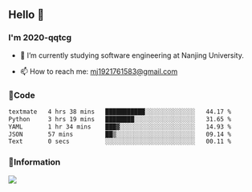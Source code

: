 ## Hello 👋


### I'm 2020-qqtcg

- 🔭 I’m currently studying software engineering at Nanjing University. 
<!-- - 🌱 I’m currently learning MLsys and -->
<!-- - 👯 I’m looking to collaborate on ... -->
<!-- - 🤔 I’m looking for help with ... -->
<!-- - 💬 Ask me about ... -->
- 📫 How to reach me: mj1921761583@gmail.com
<!-- - 😄 Pronouns: ... -->
<!-- - ⚡ Fun fact: ... -->

### 🌱Code
<!--START_SECTION:waka-->

```txt
textmate   4 hrs 38 mins   ███████████░░░░░░░░░░░░░░   44.17 %
Python     3 hrs 19 mins   ████████░░░░░░░░░░░░░░░░░   31.65 %
YAML       1 hr 34 mins    ███▓░░░░░░░░░░░░░░░░░░░░░   14.93 %
JSON       57 mins         ██▒░░░░░░░░░░░░░░░░░░░░░░   09.14 %
Text       0 secs          ░░░░░░░░░░░░░░░░░░░░░░░░░   00.11 %
```

<!--END_SECTION:waka-->

### 💬Information
![](https://github-readme-stats.vercel.app/api?username=2020-qqtcg&theme=buefy&hide_border=false)


<!-- <div align="center"> <img src="https://github-readme-activity-graph.vercel.app/graph?username=2020-qqtcg&theme=minimal" /> </div> -->


